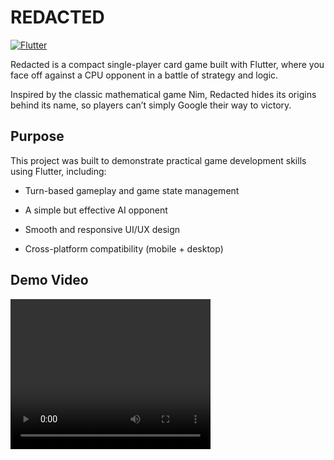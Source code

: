 # REDACTED

[![Flutter](https://img.shields.io/badge/Flutter-02569B?logo=flutter&logoColor=white&style=flat-square)](https://flutter.dev)

Redacted is a compact single-player card game built with Flutter, where you face off against a CPU opponent in a battle of strategy and logic.

Inspired by the classic mathematical game Nim, Redacted hides its origins behind its name, so players can’t simply Google their way to victory.

## Purpose

This project was built to demonstrate practical game development skills using Flutter, including:

- Turn-based gameplay and game state management

- A simple but effective AI opponent

- Smooth and responsive UI/UX design

- Cross-platform compatibility (mobile + desktop)


## Demo Video
<video src="./README-Assets/redacted-demo.mp4" width="320" height="240" controls fullscreen></video>





